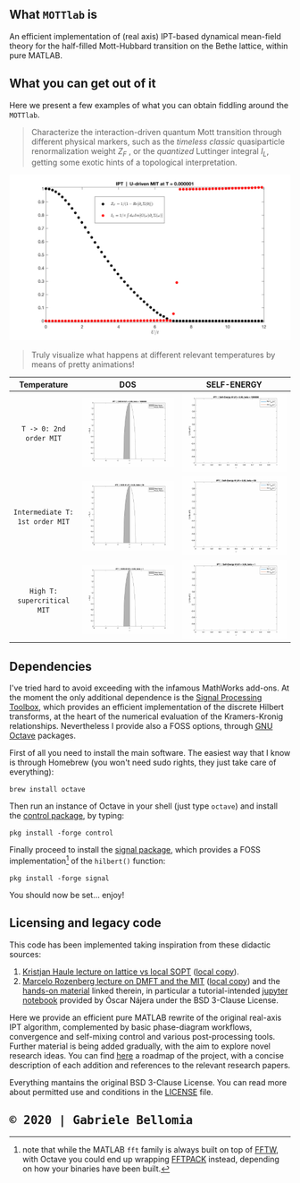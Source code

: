 ## What `MOTTlab` is
An efficient implementation of (real axis) IPT-based dynamical mean-field theory for the half-filled Mott-Hubbard transition on the Bethe lattice, within pure MATLAB.

## What you can get out of it
Here we present a few examples of what you can obtain fiddling around the `MOTTlab`.

> Characterize the interaction-driven quantum Mott transition through different physical markers, such as the _timeless classic_ quasiparticle renormalization weight _Z<sub>F</sub>_ , or the _quantized_ Luttinger integral _I<sub>L</sub>_, getting some exotic hints of a topological interpretation.

![Mott-Transition-Markers-zeroT](./showcase/ZvsL_beta1e6_wres2e15.svg) 

> Truly visualize what happens at different relevant temperatures by means of pretty animations!

 Temperature  | DOS | SELF-ENERGY
:-------------------------:|:-------------------------:|:-------------------------:
`T -> 0: 2nd order MIT` |![Mott-Transition-AnimatedDOS-zeroT](./showcase/uDOS_zeroT.gif) | ![Mott-Transition-AnimatedSIGMA-zeroT](./showcase/uSigma_zeroT.gif) 
`Intermediate T: 1st order MIT`  |![Mott-Transition-AnimatedDOS-intermediateT](./showcase/uDOS_beta50.gif) | ![Mott-Transition-AnimatedSIGMA-intermediateT](./showcase/uSigma_beta50.gif)
`High T: supercritical MIT` |![Mott-Transition-AnimatedDOS-highT](./showcase/uDOS_beta1.gif) | ![Mott-Transition-AnimatedSIGMA-highT](./showcase/uSigma_beta1.gif)  

## Dependencies
I've tried hard to avoid exceeding with the infamous MathWorks add-ons. At the moment the only additional dependence is the [Signal Processing Toolbox](https://it.mathworks.com/products/signal.html), which provides an efficient implementation of the discrete Hilbert transforms, at the heart of the numerical evaluation of the Kramers-Kronig relationships. Nevertheless I provide also a FOSS options, through [GNU Octave](https://www.gnu.org/software/octave/) packages.  

First of all you need to install the main software. The easiest way that I know is through Homebrew (you won't need sudo rights, they just take care of everything):

```
brew install octave
```

Then run an instance of Octave in your shell (just type `octave`) and install the [control package](https://octave.sourceforge.io/control/), by typing:

```
pkg install -forge control
```
Finally proceed to install the [signal package](https://octave.sourceforge.io/signal/index.html), which provides a FOSS implementation[^1] of the `hilbert()` function:

[^1]: note that while the MATLAB `fft` family is always built on top of [FFTW](https://www.fftw.org), with Octave you could end up wrapping [FFTPACK](https://www.netlib.org/fftpack/) instead, depending on how your binaries have been built.

```
pkg install -forge signal
```

You should now be set... enjoy! 

## Licensing and legacy code
This code has been implemented taking inspiration from these didactic sources:
1. [Kristjan Haule lecture on lattice vs local SOPT](http://www.physics.rutgers.edu/~haule/681/Perturbation.pdf) ([local copy](docs/haule_IPTtheory_rutgers.pdf)).
2. [Marcelo Rozenberg lecture on DMFT and the MIT](https://www.cond-mat.de/events/correl19/manuscripts/rozenberg.pdf) ([local copy](docs/rozenberg_review_julich.pdf))
and the [hands-on material](http://mycore.core-cloud.net/index.php/s/oAz0lIWuBM90Gqt) linked therein, in particular a tutorial-intended [jupyter notebook](legacy/PYTHON/real_ipt-text_v3.ipynb) provided by Óscar Nájera under the BSD 3-Clause License. 

Here we provide an efficient pure MATLAB rewrite of the original real-axis IPT algorithm, complemented by basic phase-diagram workflows, convergence and self-mixing control and various post-processing tools. Further material is being added gradually, with the aim to explore novel research ideas. You can find [here](./ROADMAP.md) a roadmap of the project, with a concise description of each addition and references to the relevant research papers. 

Everything mantains the original BSD 3-Clause License. You can read more about permitted use and conditions in the [LICENSE](./LICENSE) file.

## <kbd> © 2020 | Gabriele Bellomia 


